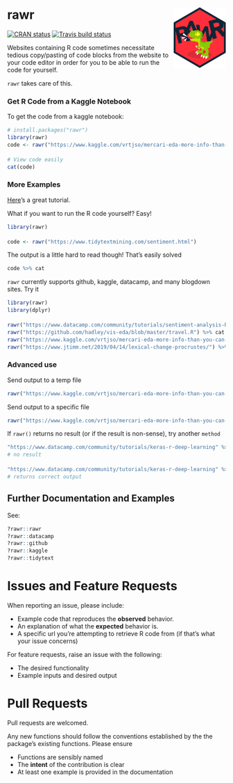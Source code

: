 
# rawr <a href='https://github.com/stevecondylios/rawr'><img src='man/figures/RAWR_dark.png' align="right" height="139" /></a>

[![CRAN
status](https://www.r-pkg.org/badges/version/rawr)](https://cran.r-project.org/package=rawr)
[![Travis build
status](https://travis-ci.org/stevecondylios/rawr.svg?branch=master)](https://travis-ci.org/stevecondylios/rawr)
<!-- badges: end -->

Websites containing R code sometimes necessitate tedious copy/pasting of
code blocks from the website to your code editor in order for you to be
able to run the code for yourself.

`rawr` takes care of this.

### Get R Code from a Kaggle Notebook

To get the code from a kaggle notebook:

``` r
# install.packages("rawr")
library(rawr)
code <- rawr("https://www.kaggle.com/vrtjso/mercari-eda-more-info-than-you-can-imagine")

# View code easily
cat(code)
```

### More Examples

[Here](https://www.tidytextmining.com/sentiment.html)’s a great
tutorial.

What if you want to run the R code yourself? Easy\!

``` r
library(rawr)

code <- rawr("https://www.tidytextmining.com/sentiment.html") 
```

The output is a little hard to read though\! That’s easily solved

``` r
code %>% cat
```

`rawr` currently supports github, kaggle, datacamp, and many blogdown
sites. Try it

``` r
library(rawr)
library(dplyr)

rawr("https://www.datacamp.com/community/tutorials/sentiment-analysis-R") %>% cat
rawr("https://github.com/hadley/vis-eda/blob/master/travel.R") %>% cat
rawr("https://www.kaggle.com/vrtjso/mercari-eda-more-info-than-you-can-imagine") %>% cat
rawr("https://www.jtimm.net/2019/04/14/lexical-change-procrustes/") %>% cat
```

### Advanced use

Send output to a temp file

``` r
rawr("https://www.kaggle.com/vrtjso/mercari-eda-more-info-than-you-can-imagine", to_file=T)
```

Send output to a specific file

``` r
rawr("https://www.kaggle.com/vrtjso/mercari-eda-more-info-than-you-can-imagine", file_path="mynewfile.R")
```

If `rawr()` returns no result (or if the result is non-sense), try
another `method`

``` r
"https://www.datacamp.com/community/tutorials/keras-r-deep-learning" %>% rawr %>% cat
# no result

"https://www.datacamp.com/community/tutorials/keras-r-deep-learning" %>% rawr(method = 2) %>% cat 
# returns correct output
```

## Further Documentation and Examples

See:

``` r
?rawr::rawr
?rawr::datacamp
?rawr::github
?rawr::kaggle
?rawr::tidytext
```

# Issues and Feature Requests

When reporting an issue, please include:

  - Example code that reproduces the **observed** behavior.
  - An explanation of what the **expected** behavior is.
  - A specific url you’re attempting to retrieve R code from (if that’s
    what your issue concerns)

For feature requests, raise an issue with the following:

  - The desired functionality
  - Example inputs and desired output

# Pull Requests

Pull requests are welcomed.

Any new functions should follow the conventions established by the the
package’s existing functions. Please ensure

  - Functions are sensibly named
  - The **intent** of the contribution is clear
  - At least one example is provided in the documentation
